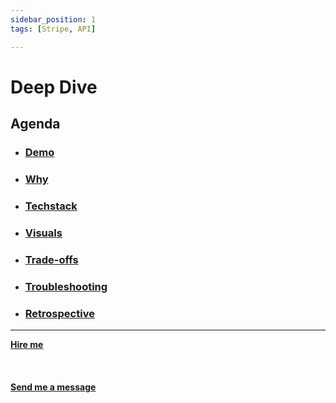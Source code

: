 ```yaml
---
sidebar_position: 1
tags: [Stripe, API]

---
```


# Deep Dive



## Agenda
* ### [Demo](/docs/projects/1:%20Web%20Development/Stripe%20App/demo)
* ### [Why](/docs/projects/1:%20Web%20Development/Stripe%20App/why)
* ###  [Techstack](/docs/projects/1:%20Web%20Development/Stripe%20App/Techstack)
* ###  [Visuals](/docs/projects/1:%20Web%20Development/Stripe%20App/visuals)
* ###  [Trade-offs](/docs/projects/1:%20Web%20Development/Stripe%20App/tradeoffs)
* ###  [Troubleshooting](/docs/projects/1:%20Web%20Development/Stripe%20App/troubleshooting)
* ###  [Retrospective](/docs/projects/Web%20Development/Stripe%20App/retrospective)


<hr></hr>

<a href="https://calendly.com/mattherzog/business-chat" target="_blank"><b><u>Hire me</u></b></a>
<br></br>
<br></br>
<a href="mailto:matt@mattherzog.me" target="_blank"><b><u>Send me a message</u></b></a>
